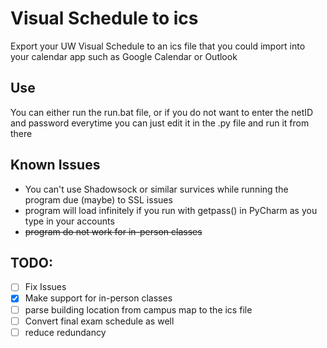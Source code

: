 # Visual Schedule to ics
 Export your UW Visual Schedule to an ics file that you could import into your calendar app such as Google Calendar or Outlook
## Use
 You can either run the run.bat file, or if you do not want to enter the netID and password everytime you can just edit it in the .py file and run it from there
## Known Issues
 - You can't use Shadowsock or similar survices while running the program due (maybe) to SSL issues
 - program will load infinitely if you run with getpass() in PyCharm as you type in your accounts
 - <s>program do not work for in-person classes</s>
## TODO:
- [ ] Fix Issues
- [X] Make support for in-person classes
- [ ] parse building location from campus map to the ics file
- [ ] Convert final exam schedule as well
- [ ] reduce redundancy
